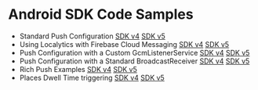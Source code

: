 # Android SDK Code Samples

* Standard Push Configuration [SDK v4](SDK-v4/localytics-with-gcm) [SDK v5](SDK-v5/localytics-with-gcm)
* Using Localytics with Firebase Cloud Messaging [SDK v4](SDK-v4/localytics-with-fcm) [SDK v5](SDK-v5/localytics-with-fcm)
* Push Configuration with a Custom GcmListenerService [SDK v4](SDK-v4/custom-gcmlistenerservice) [SDK v5](SDK-v5/custom-gcmlistenerservice)
* Push Configuration with a Standard BroadcastReceiver [SDK v4](SDK-v4/standard-push-broadcastreceiver) [SDK v5](SDK-v5/standard-push-broadcastreceiver)
* Rich Push Examples [SDK v4](SDK-v4/rich-push) [SDK v5](SDK-v5/rich-push)
* Places Dwell Time triggering [SDK v4](SDK-v4/places-dwell-time) [SDK v5](SDK-v5/places-dwell-time)
